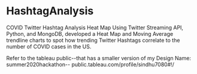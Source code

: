 # HashtagAnalysis
COVID Twitter Hashtag Analysis Heat Map
Using Twitter Streaming API, Python, and MongoDB, developed a Heat Map and Moving Average trendline charts to spot how trending Twitter Hashtags correlate to the number of COVID cases in the US.

Refer to the tableau public--that has a smaller version of my Design Name: summer2020hackathon--
public.tableau.com/profile/sindhu7080#!/
